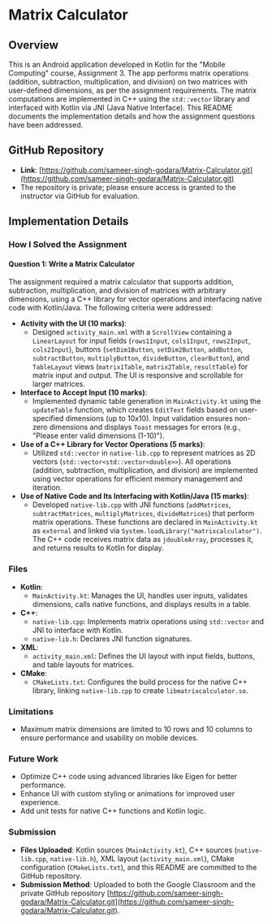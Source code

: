 
# Matrix Calculator

## Overview
This is an Android application developed in Kotlin for the "Mobile Computing" course, Assignment 3. The app performs matrix operations (addition, subtraction, multiplication, and division) on two matrices with user-defined dimensions, as per the assignment requirements. The matrix computations are implemented in C++ using the `std::vector` library and interfaced with Kotlin via JNI (Java Native Interface). This README documents the implementation details and how the assignment questions have been addressed.

## GitHub Repository
- **Link**: [https://github.com/sameer-singh-godara/Matrix-Calculator.git](https://github.com/sameer-singh-godara/Matrix-Calculator.git)
- The repository is private; please ensure access is granted to the instructor via GitHub for evaluation.

## Implementation Details

### How I Solved the Assignment

#### Question 1: Write a Matrix Calculator
The assignment required a matrix calculator that supports addition, subtraction, multiplication, and division of matrices with arbitrary dimensions, using a C++ library for vector operations and interfacing native code with Kotlin/Java. The following criteria were addressed:

- **Activity with the UI (10 marks)**:
  - Designed `activity_main.xml` with a `ScrollView` containing a `LinearLayout` for input fields (`rows1Input`, `cols1Input`, `rows2Input`, `cols2Input`), buttons (`setDim1Button`, `setDim2Button`, `addButton`, `subtractButton`, `multiplyButton`, `divideButton`, `clearButton`), and `TableLayout` views (`matrix1Table`, `matrix2Table`, `resultTable`) for matrix input and output. The UI is responsive and scrollable for larger matrices.
- **Interface to Accept Input (10 marks)**:
  - Implemented dynamic table generation in `MainActivity.kt` using the `updateTable` function, which creates `EditText` fields based on user-specified dimensions (up to 10x10). Input validation ensures non-zero dimensions and displays `Toast` messages for errors (e.g., "Please enter valid dimensions (1-10)").
- **Use of a C++ Library for Vector Operations (5 marks)**:
  - Utilized `std::vector` in `native-lib.cpp` to represent matrices as 2D vectors (`std::vector<std::vector<double>>`). All operations (addition, subtraction, multiplication, and division) are implemented using vector operations for efficient memory management and iteration.
- **Use of Native Code and Its Interfacing with Kotlin/Java (15 marks)**:
  - Developed `native-lib.cpp` with JNI functions (`addMatrices`, `subtractMatrices`, `multiplyMatrices`, `divideMatrices`) that perform matrix operations. These functions are declared in `MainActivity.kt` as `external` and linked via `System.loadLibrary("matrixcalculator")`. The C++ code receives matrix data as `jdoubleArray`, processes it, and returns results to Kotlin for display.

### Files
- **Kotlin**:
  - `MainActivity.kt`: Manages the UI, handles user inputs, validates dimensions, calls native functions, and displays results in a table.
- **C++**:
  - `native-lib.cpp`: Implements matrix operations using `std::vector` and JNI to interface with Kotlin.
  - `native-lib.h`: Declares JNI function signatures.
- **XML**:
  - `activity_main.xml`: Defines the UI layout with input fields, buttons, and table layouts for matrices.
- **CMake**:
  - `CMakeLists.txt`: Configures the build process for the native C++ library, linking `native-lib.cpp` to create `libmatrixcalculator.so`.

### Limitations
- Maximum matrix dimensions are limited to 10 rows and 10 columns to ensure performance and usability on mobile devices.

### Future Work
- Optimize C++ code using advanced libraries like Eigen for better performance.
- Enhance UI with custom styling or animations for improved user experience.
- Add unit tests for native C++ functions and Kotlin logic.

### Submission
- **Files Uploaded**: Kotlin sources (`MainActivity.kt`), C++ sources (`native-lib.cpp`, `native-lib.h`), XML layout (`activity_main.xml`), CMake configuration (`CMakeLists.txt`), and this README are committed to the GitHub repository.
- **Submission Method**: Uploaded to both the Google Classroom and the private GitHub repository [https://github.com/sameer-singh-godara/Matrix-Calculator.git](https://github.com/sameer-singh-godara/Matrix-Calculator.git).

